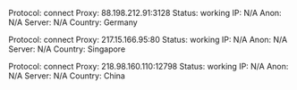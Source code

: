 Protocol: connect
Proxy: 88.198.212.91:3128
Status: working
IP: N/A
Anon: N/A
Server: N/A
Country: Germany

Protocol: connect
Proxy: 217.15.166.95:80
Status: working
IP: N/A
Anon: N/A
Server: N/A
Country: Singapore

Protocol: connect
Proxy: 218.98.160.110:12798
Status: working
IP: N/A
Anon: N/A
Server: N/A
Country: China

